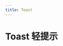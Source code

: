 ```yaml
---
title: Toast
---
```


# Toast 轻提示

<ClientOnly>
  <wlin-toast-demo1></wlin-toast-demo1>
  <wlin-toast-demo2></wlin-toast-demo2>
  <wlin-toast-demo3></wlin-toast-demo3>
</ClientOnly>